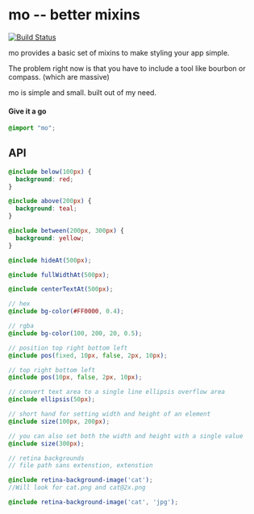 mo -- better mixins
===============

[![Build Status](https://travis-ci.org/mojotech/mo.png)](https://travis-ci.org/mojotech/mo)

mo provides a basic set of mixins to make styling your app simple.

The problem right now is that you have to include a tool like bourbon or compass. (which are massive)

mo is simple and small. built out of my need.


#### Give it a go
```scss
@import "mo";
```


API
-----------


```scss
@include below(100px) {
  background: red;
}

@include above(200px) {
  background: teal;
}

@include between(200px, 300px) {
  background: yellow;
}

@include hideAt(500px);

@include fullWidthAt(500px);

@include centerTextAt(500px);

// hex
@include bg-color(#FF0000, 0.4);

// rgba
@include bg-color(100, 200, 20, 0.5);

// position top right bottom left
@include pos(fixed, 10px, false, 2px, 10px);

// top right bottom left
@include pos(10px, false, 2px, 10px);

// convert text area to a single line ellipsis overflow area
@include ellipsis(50px);

// short hand for setting width and height of an element
@include size(100px, 200px);

// you can also set both the width and height with a single value
@include size(300px);

// retina backgrounds
// file path sans extenstion, extenstion

@include retina-background-image('cat');
//Will look for cat.png and cat@2x.png

@include retina-background-image('cat', 'jpg');

```

